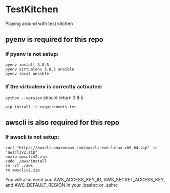 # TestKitchen
Playing around with test kitchen

## pyenv is required for this repo
### If pyenv is not setup:
```
pyenv install 3.8.5
pyenv virtualenv 3.8.5 ansible
pyenv local ansible
```

### If the virtualenv is correctly activated:
`python --version` should return 3.8.5

```
pip install -r requirements.txt
```

## awscli is also required for this repo
### If awscli is not setup:
```
curl "https://awscli.amazonaws.com/awscli-exe-linux-x86_64.zip" -o "awscliv2.zip"
unzip awscliv2.zip
sudo ./aws/install
rm -rf ./aws
rm awscliv2.zip
```

You will also need you AWS_ACCESS_KEY_ID, AWS_SECRET_ACCESS_KEY, and AWS_DEFAULT_REGION in your .bashrc or .zshrc